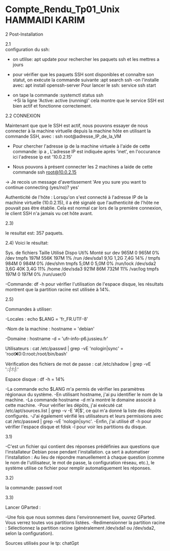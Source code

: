 # Compte_Rendu_Tp01_Unix   HAMMAIDI KARIM


2 Post-Installation

2.1  
configuration du ssh:

- on utlilse: apt update pour rechercher les paquets ssh et les mettres a jours
- pour vérifier que les paquets SSH sont disponibles et connaître son statut, on exécute la commande suivante :apt search ssh 
-on l'installe avec: apt install openssh-server
  Pour lancer le ssh: service ssh start

- on tape la commande :systemctl status ssh  
->Si la ligne 'Active: active (running)' cela montre que le service SSH est bien actif et fonctionne correctement. 




2.2  CONNEXION


Maintenant que que le SSH est actif, nous pouvons essayer de nous connecter à la machine virtuelle depuis la machine hôte en utilisant la commande SSH, avec : ssh root@adresse_IP_de_la_VM

- Pour chercher l'adresse ip de la machine virtuele à l'aide de cette commande: ip a , L'adresse IP est indiquée après 'inet', en l'occurance ici l'adresse ip est '10.0.2.15'
 
- Nous pouvons à présent connecter les 2 machines a laide de cette commande  ssh root@10.0.2.15


-> Je recois un message d'avertissement
'Are you sure you want to continue connecting (yes/no)? yes'

Authenticité de l'hôte : Lorsqu'on  s'est connecté à l'adresse IP de la machine virtuelle (10.0.2.15), il a été signalé que l'authenticité de l'hôte ne pouvait pas être établie. Cela est normal car lors de la première connexion, le client SSH n'a jamais vu cet hôte avant.


2.3)


le resultat est: 357 paquets.


2.4)
Voici le résultat:

Sys. de fichiers    Taille  Utilisé  Dispo  Uti% Monté sur
dev                 965M       0  965M    0% /dev
tmpfs               197M     556K   197M    1% /run
/dev/sda1           9,1G   1,2G   7,4G   14% /
tmpfs               984M       0   984M    0% /dev/shm
tmpfs               5,0M       0   5,0M    0% /run/lock
/dev/sda2           3,6G     40K   3,4G   11% /home
/dev/sda3          921M     86M   732M   11% /var/log
tmpfs               197M       0   197M    0% /run/user/0


-Commande: df -h pour vérifier l'utilisation de l'espace disque, les résultats montrent que la partition racine est utilisée à 14%.


2.5)


Commandes à utiliser:

-Locales : echo $LANG            = 'fr_FR.UTF-8' 

-Nom de la machine : hostname    =  'debian'

-Domaine : hostname -d           = 'ufr-info-p6.jussieu.fr'

Utilisateurs : cat /etc/passwd | grep -vE 'nologin|sync' = 'root:x:0:0:root:/root/bin/bash'

Vérification des fichiers de mot de passe : cat /etc/shadow | grep -vE ':*\:|:!:|*\:'

Espace disque : df -h = 14%



-La commande echo $LANG m'a permis de vérifier les paramètres régionaux du système.
-En utilisant hostname, j'ai pu identifier le nom de la machine.
-La commande hostname -d m'a montré le domaine associé à cette machine.
-Pour vérifier les dépôts, j'ai exécuté cat /etc/apt/sources.list | grep -v -E '#|$', ce qui m'a donné la liste des dépôts configurés.
-J'ai également vérifié les utilisateurs et leurs permissions avec cat /etc/passwd | grep -vE 'nologin|sync'.
-Enfin, j'ai utilisé df -h pour vérifier l'espace disque et fdisk -l pour voir les partitions du disque.


3.1)

-C'est un fichier qui contient des réponses prédéfinies aux questions que l'installateur Debian pose pendant l'installation.
ça sert à automatiser l'installation : Au lieu de répondre manuellement à chaque question (comme le nom de l'utilisateur, le mot de passe, la configuration réseau, etc.), le système utilise ce fichier pour remplir automatiquement les réponses.

3.2)

la commande: passwd root

3.3) 

Lancer GParted :

-Une fois que nous sommes dans l'environnement live, ouvrez GParted. Vous verrez toutes vos partitions listées.
-Redimensionner la partition racine :
Sélectionnez la partition racine (généralement /dev/sda1 ou /dev/sda2, selon la configuration).




Sources utilisés pour le tp: chatGpt
